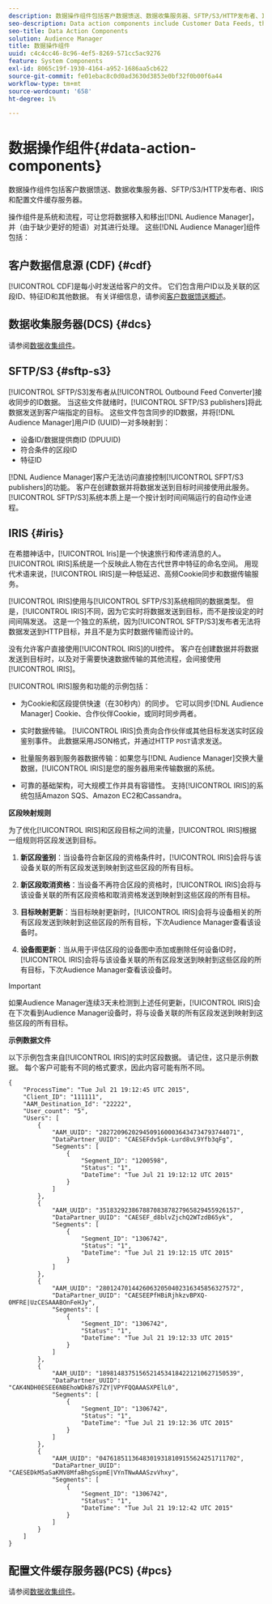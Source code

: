 ```yaml
---
description: 数据操作组件包括客户数据馈送、数据收集服务器、SFTP/S3/HTTP发布者、IRIS和配置文件缓存服务器。
seo-description: Data action components include Customer Data Feeds, the Data Collection Server, SFTP/S3/HTTP publishers, IRIS, and the Profile Cache Server.
seo-title: Data Action Components
solution: Audience Manager
title: 数据操作组件
uuid: c4c4cc46-8c96-4ef5-8269-571cc5ac9276
feature: System Components
exl-id: 8065c19f-1930-4164-a952-1686aa5cb622
source-git-commit: fe01ebac8c0d0ad3630d3853e0bf32f0b00f6a44
workflow-type: tm+mt
source-wordcount: '658'
ht-degree: 1%

---
```


# 数据操作组件{#data-action-components}

数据操作组件包括客户数据馈送、数据收集服务器、SFTP/S3/HTTP发布者、IRIS和配置文件缓存服务器。

<!-- 

c_compact.xml

 -->

操作组件是系统和流程，可让您将数据移入和移出[!DNL Audience Manager]，并（由于缺少更好的短语）对其进行处理。 这些[!DNL Audience Manager]组件包括：

## 客户数据信息源 (CDF) {#cdf}

[!UICONTROL CDF]是每小时发送给客户的文件。 它们包含用户ID以及关联的区段ID、特征ID和其他数据。 有关详细信息，请参阅[客户数据馈送概述](../../features/cdf-files.md)。

## 数据收集服务器(DCS) {#dcs}

请参阅[数据收集组件](../../reference/system-components/components-data-collection.md)。

## SFTP/S3 {#sftp-s3}

[!UICONTROL SFTP/S3]发布者从[!UICONTROL Outbound Feed Converter]接收同步的ID数据。 当这些文件就绪时，[!UICONTROL SFTP/S3 publishers]将此数据发送到客户端指定的目标。 这些文件包含同步的ID数据，并将[!DNL Audience Manager]用户ID (UUID)一对多映射到：

* 设备ID/数据提供商ID (DPUUID)
* 符合条件的区段ID
* 特征ID

[!DNL Audience Manager]客户无法访问直接控制[!UICONTROL SFPT/S3 publishers]的功能。 客户在创建数据并将数据发送到目标时间接使用此服务。 [!UICONTROL SFTP/S3]系统本质上是一个按计划时间间隔运行的自动作业进程。

## IRIS {#iris}

在希腊神话中，[!UICONTROL Iris]是一个快速旅行和传递消息的人。 [!UICONTROL IRIS]系统是一个反映此人物在古代世界中特征的命名空间。 用现代术语来说，[!UICONTROL IRIS]是一种低延迟、高频Cookie同步和数据传输服务。

[!UICONTROL IRIS]使用与[!UICONTROL SFTP/S3]系统相同的数据类型。 但是，[!UICONTROL IRIS]不同，因为它实时将数据发送到目标，而不是按设定的时间间隔发送。 这是一个独立的系统，因为[!UICONTROL SFTP/S3]发布者无法将数据发送到HTTP目标，并且不是为实时数据传输而设计的。

没有允许客户直接使用[!UICONTROL IRIS]的UI控件。 客户在创建数据并将数据发送到目标时，以及对于需要快速数据传输的其他流程，会间接使用[!UICONTROL IRIS]。

[!UICONTROL IRIS]服务和功能的示例包括：

* 为Cookie和区段提供快速（在30秒内）的同步。 它可以同步[!DNL Audience Manager] Cookie、合作伙伴Cookie，或同时同步两者。
* 实时数据传输。 [!UICONTROL IRIS]负责向合作伙伴或其他目标发送实时区段鉴别事件。 此数据采用JSON格式，并通过HTTP `POST`请求发送。

* 批量服务器到服务器数据传输：如果您与[!DNL Audience Manager]交换大量数据，[!UICONTROL IRIS]是您的服务器用来传输数据的系统。

* 可靠的基础架构，可大规模工作并具有容错性。 支持[!UICONTROL IRIS]的系统包括Amazon SQS、Amazon EC2和Cassandra。

**区段映射规则**

为了优化[!UICONTROL IRIS]和区段目标之间的流量，[!UICONTROL IRIS]根据一组规则将区段发送到目标。

1. **新区段鉴别**：当设备符合新区段的资格条件时，[!UICONTROL IRIS]会将与该设备关联的所有区段发送到映射到这些区段的所有目标。

1. **新区段取消资格**：当设备不再符合区段的资格时，[!UICONTROL IRIS]会将与该设备关联的所有区段资格和取消资格发送到映射到这些区段的所有目标。

1. **目标映射更新**：当目标映射更新时，[!UICONTROL IRIS]会将与设备相关的所有区段发送到映射到这些区段的所有目标，下次Audience Manager查看该设备时。

1. **设备图更新**：当从用于评估区段的设备图中添加或删除任何设备ID时，[!UICONTROL IRIS]会将与该设备关联的所有区段发送到映射到这些区段的所有目标，下次Audience Manager查看该设备时。

>[!IMPORTANT]
>
>如果Audience Manager连续3天未检测到上述任何更新，[!UICONTROL IRIS]会在下次看到Audience Manager设备时，将与设备关联的所有区段发送到映射到这些区段的所有目标。

**示例数据文件**

以下示例包含来自[!UICONTROL IRIS]的实时区段数据。 请记住，这只是示例数据。 每个客户可能有不同的格式要求，因此内容可能有所不同。

```
{
    "ProcessTime": "Tue Jul 21 19:12:45 UTC 2015",
    "Client_ID": "111111",
    "AAM_Destination_Id": "22222",
    "User_count": "5",
    "Users": [
        {
            "AAM_UUID": "28272096202945091600036434734793744071",
            "DataPartner_UUID": "CAESEFdv5pk-Lurd8vL9Yfb3qFg",
            "Segments": [
                {
                    "Segment_ID": "1200598",
                    "Status": "1",
                    "DateTime": "Tue Jul 21 19:12:12 UTC 2015"
                }
            ]
        },
        {
            "AAM_UUID": "35183292386788708387827965829455926157",
            "DataPartner_UUID": "CAESEF_d8blvZjchQ2WTzdB65yk",
            "Segments": [
                {
                    "Segment_ID": "1306742",
                    "Status": "1",
                    "DateTime": "Tue Jul 21 19:12:15 UTC 2015"
                }
            ]
        },
        {
            "AAM_UUID": "28012470144260632050402316345856327572",
            "DataPartner_UUID": "CAESEEPfHBiRjhkzvBPXQ-0MFRE|UzCESAAABOnFeHJy",
            "Segments": [
                {
                    "Segment_ID": "1306742",
                    "Status": "1",
                    "DateTime": "Tue Jul 21 19:12:33 UTC 2015"
                }
            ]
        },
        {
            "AAM_UUID": "18981483751565214534184221210627150539",
            "DataPartner_UUID": "CAK4NDH0ESEE6NBEhoWDkB7s7ZY|VPYFQQAAASXPElL0",
            "Segments": [
                {
                    "Segment_ID": "1306742",
                    "Status": "1",
                    "DateTime": "Tue Jul 21 19:12:36 UTC 2015"
                }
            ]
        },
        {
            "AAM_UUID": "04761851136483019318109155624251711702",
            "DataPartner_UUID": "CAESEDkM5aSaKMV8MfaBhgSspmE|VYnTNwAAASzvVhxy",
            "Segments": [
                {
                    "Segment_ID": "1306742",
                    "Status": "1",
                    "DateTime": "Tue Jul 21 19:12:42 UTC 2015"
                }
            ]
        }
    ]
}
```

## 配置文件缓存服务器(PCS) {#pcs}

请参阅[数据收集组件](../../reference/system-components/components-data-collection.md)。
